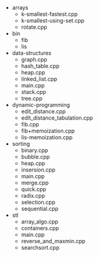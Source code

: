 * arrays
   * k-smallest-fastest.cpp
   * k-smallest-using-set.cpp
   * rotate.cpp
* bin
   * fib
   * lis
* data-structures
   * graph.cpp
   * hash_table.cpp
   * heap.cpp
   * linked_list.cpp
   * main.cpp
   * stack.cpp
   * tree.cpp
* dynamic-programming
   * edit_distance.cpp
   * edit_distance_tabulation.cpp
   * fib.cpp
   * fib+memoization.cpp
   * lis-memoization.cpp
* sorting
   * binary.cpp
   * bubble.cpp
   * heap.cpp
   * insersion.cpp
   * main.cpp
   * merge.cpp
   * quick.cpp
   * radix.cpp
   * selection.cpp
   * sequential.cpp
* stl
    * array_algo.cpp
    * containers.cpp
    * main.cpp
    * reverse_and_maxmin.cpp
    * searchsort.cpp
